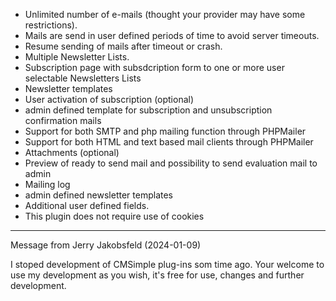 - Unlimited number of e-mails (thought your provider may have some restrictions).
- Mails are send in user defined periods of time to avoid server timeouts.
- Resume sending of mails after timeout or crash.
- Multiple Newsletter Lists.
- Subscription page with subsdcription form to one or more user selectable Newsletters Lists
- Newsletter templates
- User activation of subscription (optional)
- admin defined template for subscription and unsubscription confirmation mails
- Support for both SMTP and php mailing function through PHPMailer
- Support for both HTML and text based mail clients through PHPMailer
- Attachments (optional)
- Preview of ready to send mail and possibility to send evaluation mail to admin
- Mailing log
- admin defined newsletter templates
- Additional user defined fields.
- This plugin does not require use of cookies

-----

Message from Jerry Jakobsfeld (2024-01-09)

I stoped development of CMSimple plug-ins som time ago. Your welcome to use my development as you wish, it's free for use, changes and further development.
